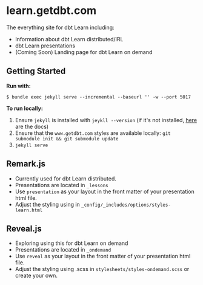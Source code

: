 # learn.getdbt.com

The everything site for dbt Learn including:
* Information about dbt Learn distributed/IRL
* dbt Learn presentations
* (Coming Soon) Landing page for dbt Learn on demand

## Getting Started


**Run with:**
```
$ bundle exec jekyll serve --incremental --baseurl '' -w --port 5017
```

**To run locally:**
1. Ensure `jekyll` is installed with `jeykll --version` (if it's not installed, [here](https://jekyllrb.com/docs/installation/macos/) are the docs)
2. Ensure that the `www.getdbt.com` styles are available locally: `git submodule init && git submodule update`
3. `jekyll serve`

## Remark.js
* Currently used for dbt Learn distributed.
* Presentations are located in `_lessons`
* Use `presentation` as your layout in the front matter of your presentation html file.
* Adjust the styling using in `_config/_includes/options/styles-learn.html`

## Reveal.js
* Exploring using this for dbt Learn on demand
* Presentations are located in `_ondemand`
* Use `reveal` as your layout in the front matter of your presentation html file.
* Adjust the styling using .scss in `stylesheets/styles-ondemand.scss` or create your own.
